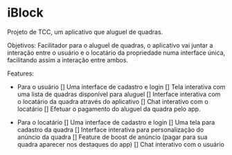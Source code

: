 # iBlock
Projeto de TCC, um aplicativo que aluguel de quadras.

Objetivos:
Facilitador para o aluguel de quadras, o aplicativo vai juntar a interação entre o usuário e o locatário da propriedade numa interface única, facilitando assim a interação entre ambos.


Features:

- Para o usuário
[] Uma interface de cadastro e login
[] Tela interativa com uma lista de quadras disponível para aluguel
[] Interface interativa com o locatário da quadra através do aplicativo
[] Chat interativo com o locatário
[] Efetuar o pagamento do aluguel da quadra pelo app.

- Para o locatário
[] Uma interface de cadastro e login
[] Uma tela para cadastro da quadra
[] Interface interativa para personalização do anúncio da quadra
[] Feature de boost de anúncio (pagar para sua quadra aparecer nos destaques do app)
[] Chat interativo com o usuário